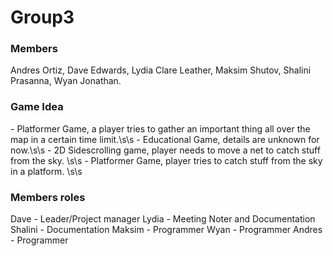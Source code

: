 # Group3
<h3>Members</h3>
<p>
Andres Ortiz,
Dave Edwards,
Lydia Clare Leather,
Maksim Shutov,
Shalini Prasanna,
Wyan Jonathan.
</p>
<h3>Game Idea</h3>
<p>
- Platformer Game, a player tries to gather an important thing all over the map in a certain time limit.\s\s
- Educational Game, details are unknown for now.\s\s
- 2D Sidescrolling game, player needs to move a net to catch stuff from the sky. \s\s
- Platformer Game, player tries to catch stuff from the sky in a platform. \s\s
</p>
<h3>Members roles</h3>
<p>
Dave - Leader/Project manager
Lydia - Meeting Noter and Documentation
Shalini - Documentation
Maksim - Programmer
Wyan - Programmer
Andres - Programmer
</p>
